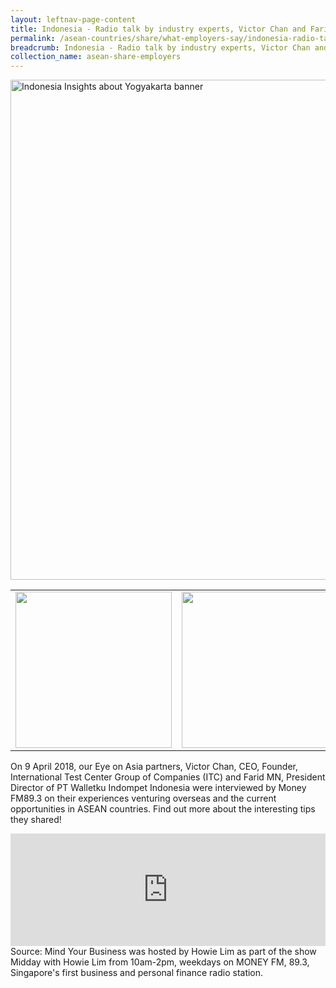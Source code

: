 ```yaml
---
layout: leftnav-page-content
title: Indonesia - Radio talk by industry experts, Victor Chan and Farid MN
permalink: /asean-countries/share/what-employers-say/indonesia-radio-talk-by-industry-experts/
breadcrumb: Indonesia - Radio talk by industry experts, Victor Chan and Farid MN
collection_name: asean-share-employers
---
```


<img src="\images\asean-employers\Indonesia-radio-talk.jpg" alt="Indonesia Insights about Yogyakarta banner" style="width:800px;" />

<table>
<tr>
<td>
<a href="\images\asean-employers\Indonesia-radio-talk-1.jpg"><img  src="\images\asean-employers\Indonesia-radio-talk-1.jpg" width="250" /></a>
</td>
<td>
<a href="\images\asean-employers\Indonesia-radio-talk-2.jpg"><img  src="\images\asean-employers\Indonesia-radio-talk-2.jpg" width="250" /></a>
</td>
<td>
<a href="\images\asean-employers\Indonesia-radio-talk-3.jpg"><img  src="\images\asean-employers\Indonesia-radio-talk-3.jpg" width="250" /></a>
</td>
</tr>
</table>

On 9 April 2018, our Eye on Asia partners, Victor Chan, CEO, Founder, International Test Center Group of Companies (ITC) and Farid MN, President Director of PT Walletku Indompet Indonesia were interviewed by Money FM89.3 on their experiences venturing overseas and the current opportunities in ASEAN countries. Find out more about the interesting tips they shared!

<iframe src="https://omny.fm/shows/money-fm-893/mind-your-business-victor-chan-ceo-founder-interna/embed?style=cover" width="100%" height="180" frameborder="0"></iframe>
Source: Mind Your Business was hosted by Howie Lim as part of the show Midday with Howie Lim from 10am-2pm, weekdays on MONEY FM, 89.3, Singapore's first business and personal finance radio station.
